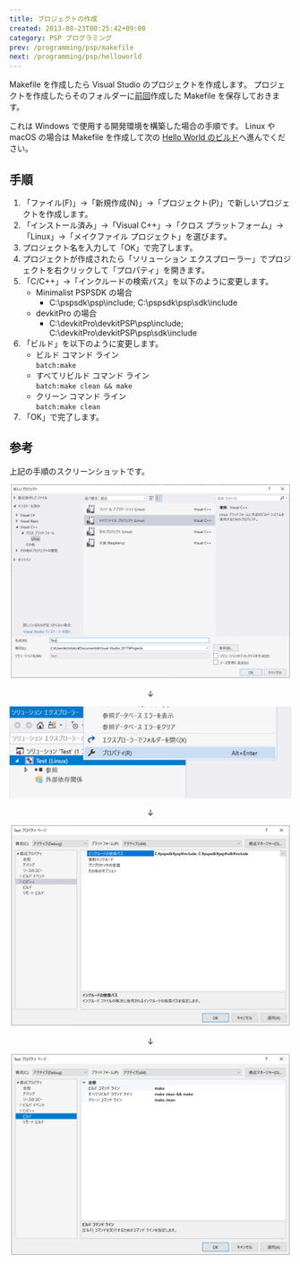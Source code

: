 ```yaml
---
title: プロジェクトの作成
created: 2013-08-23T00:25:42+09:00
category: PSP プログラミング
prev: /programming/psp/makefile
next: /programming/psp/helloworld
---
```

Makefile を作成したら Visual Studio のプロジェクトを作成します。
プロジェクトを作成したらそのフォルダーに[前回](/programming/psp/makefile)作成した Makefile を保存しておきます。

これは Windows で使用する開発環境を構築した場合の手順です。
Linux や macOS の場合は Makefile を作成して次の [Hello World のビルド](/programming/psp/helloworld)へ進んでください。

## 手順

1. 「ファイル(F)」→「新規作成(N)」→「プロジェクト(P)」で新しいプロジェクトを作成します。
1. 「インストール済み」→「Visual C++」→「クロス プラットフォーム」→「Linux」→「メイクファイル プロジェクト」を選びます。  
1. プロジェクト名を入力して「OK」で完了します。
1. プロジェクトが作成されたら「ソリューション エクスプローラー」でプロジェクトを右クリックして「プロパティ」を開きます。
1. 「C/C++」→「インクルードの検索パス」を以下のように変更します。
    - Minimalist PSPSDK の場合
        - C:\pspsdk\psp\include; C:\pspsdk\psp\sdk\include
    - devkitPro の場合
        - C:\devkitPro\devkitPSP\psp\include; C:\devkitPro\devkitPSP\psp\sdk\include
1. 「ビルド」を以下のように変更します。
    - ビルド コマンド ライン  
      `batch:make`
    - すべてリビルド コマンド ライン  
      `batch:make clean && make`
    - クリーン コマンド ライン  
      `batch:make clean`
1. 「OK」で完了します。

## 参考

上記の手順のスクリーンショットです。

![](../../media/programming-psp-build-vs.png)

<div style="text-align: center">

↓
</div>

![](../../media/programming-psp-build-project-property.png)

<div style="text-align: center">

↓
</div>

![](../../media/programming-psp-build-include-path.png)

<div style="text-align: center">

↓
</div>

![](../../media/programming-psp-build-make.png)
